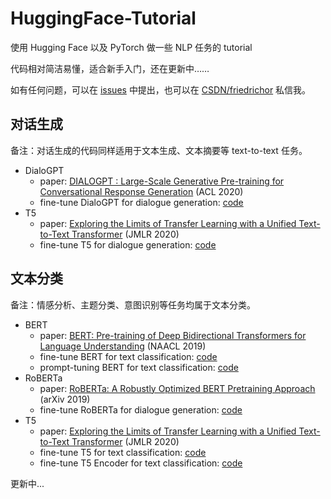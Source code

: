 # HuggingFace-Tutorial

使用 Hugging Face 以及 PyTorch 做一些 NLP 任务的 tutorial

代码相对简洁易懂，适合新手入门，还在更新中……

如有任何问题，可以在 [issues](https://github.com/friedrichor/NLP-HuggingFace-Tutorial/issues) 中提出，也可以在 [CSDN/friedrichor](https://blog.csdn.net/Friedrichor) 私信我。

## 对话生成

备注：对话生成的代码同样适用于文本生成、文本摘要等 text-to-text 任务。

- DialoGPT
  - paper: [DIALOGPT : Large-Scale Generative Pre-training for Conversational Response Generation](https://aclanthology.org/2020.acl-demos.30/)  (ACL 2020)  
  - fine-tune DialoGPT for dialogue generation: [code](https://github.com/friedrichor/NLP-HuggingFace-Tutorial/tree/main/dialogue_generation/DialoGPT)
- T5
  - paper: [Exploring the Limits of Transfer Learning with a Unified Text-to-Text Transformer](https://jmlr.org/papers/v21/20-074.html) (JMLR 2020)
  - fine-tune T5 for dialogue generation: [code](https://github.com/friedrichor/NLP-HuggingFace-Tutorial/tree/main/dialogue_generation/T5)

## 文本分类

备注：情感分析、主题分类、意图识别等任务均属于文本分类。

- BERT
  - paper: [BERT: Pre-training of Deep Bidirectional Transformers for Language Understanding](https://aclanthology.org/N19-1423/) (NAACL 2019)
  - fine-tune BERT for text classification: [code](https://github.com/friedrichor/NLP-HuggingFace-Tutorial/tree/main/text_classification/BERT)
  - prompt-tuning BERT for text classification: [code](https://github.com/friedrichor/NLP-HuggingFace-Tutorial/tree/main/text_classification_Prompt/BERT)
- RoBERTa
  - paper: [RoBERTa: A Robustly Optimized BERT Pretraining Approach](https://arxiv.org/abs/1907.11692) (arXiv 2019)
  - fine-tune RoBERTa for dialogue generation: [code](https://github.com/friedrichor/NLP-HuggingFace-Tutorial/tree/main/text_classification/RoBERTa)
- T5
  - paper: [Exploring the Limits of Transfer Learning with a Unified Text-to-Text Transformer](https://jmlr.org/papers/v21/20-074.html) (JMLR 2020)
  - fine-tune T5 for text classification: [code](https://github.com/friedrichor/NLP-HuggingFace-Tutorial/tree/main/text_classification/T5)
  - fine-tune T5 Encoder for text classification: [code](https://github.com/friedrichor/NLP-HuggingFace-Tutorial/tree/main/text_classification/T5Encoder)

更新中...
